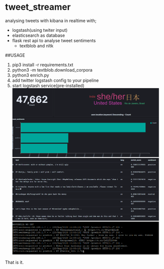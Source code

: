 # tweet_streamer
analysing tweets with kibana in realtime with;
- logstash(using twiter input)
- elasticsearch as database
- flask rest api to analyse tweet sentiments 
  - textblob and nltk

##USAGE
  1. pip3 install -r requirements.txt
  2. python3 -m textblob.download_corpora
  3. python3 enrich.py
  4. add twitter logstash config to your pipeline
  4. start logstash service(pre-installed)
  ![alt text](https://github.com/waffledunker/tweet_streamer/blob/master/dashboard_simple.PNG?raw=true)
  ![alt text](https://github.com/waffledunker/tweet_streamer/blob/master/proof.PNG?raw=true)
  ![alt text](https://github.com/waffledunker/tweet_streamer/blob/master/logs.PNG?raw=true)
  
  That is it.
